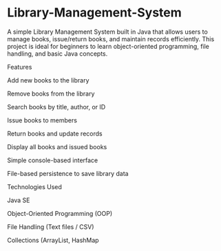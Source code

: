 # Library-Management-System

A simple Library Management System built in Java that allows users to manage books, issue/return books, and maintain records efficiently. This project is ideal for beginners to learn object-oriented programming, file handling, and basic Java concepts.

Features

Add new books to the library

Remove books from the library

Search books by title, author, or ID

Issue books to members

Return books and update records

Display all books and issued books

Simple console-based interface

File-based persistence to save library data

Technologies Used

Java SE

Object-Oriented Programming (OOP)

File Handling (Text files / CSV)

Collections (ArrayList, HashMap
